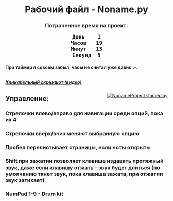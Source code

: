 <h1><center>Рабочий файл - Noname.py</center></h1><h3><center>Потраченное время на проект:</center><center><pre>День	1
Часов	19
Минут	13
Секунд	5</pre></center></h3><h4>Про таймер я совсем забыл, часы не считал уже давно .-.</h4><h2>  </h2><h5><a href="https://youtu.be/3AGXLDnccvk">Кликабельный скриншот (видео)</a></h5><a style="float:right" href="https://youtu.be/3AGXLDnccvk" target="_blank">  <img alt="NonameProject Gameplay" src="https://img.youtube.com/vi/3AGXLDnccvk/maxresdefault.jpg" /></a><h2>Управление:</h2><h3>Стрелочки влево/вправо для навигации среди опций, пока их 4</h3><h3>Стрелочки вверх/вниз меняют выбранную опцию</h3><h3>Пробел перелистывает страницы, если ноты открыты</h3><h3>Shift при зажатии позволяет клавише издавать протяжный звук, даже если клавишу отжать - звук будет длиться (по умолчанию тянет звук, пока клавиша зажата, при отжатии звук затихает)</h3><h3>NumPad 1-9 - Drum kit</h3>